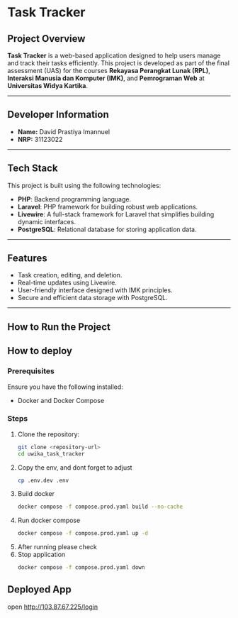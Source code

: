 # Task Tracker

## Project Overview
**Task Tracker** is a web-based application designed to help users manage and track their tasks efficiently. This project is developed as part of the final assessment (UAS) for the courses **Rekayasa Perangkat Lunak (RPL)**, **Interaksi Manusia dan Komputer (IMK)**, and **Pemrograman Web** at **Universitas Widya Kartika**.

---

## Developer Information
- **Name:** David Prastiya Imannuel  
- **NRP:** 31123022  

---

## Tech Stack
This project is built using the following technologies:
- **PHP**: Backend programming language.
- **Laravel**: PHP framework for building robust web applications.
- **Livewire**: A full-stack framework for Laravel that simplifies building dynamic interfaces.
- **PostgreSQL**: Relational database for storing application data.

---

## Features
- Task creation, editing, and deletion.
- Real-time updates using Livewire.
- User-friendly interface designed with IMK principles.
- Secure and efficient data storage with PostgreSQL.

---

## How to Run the Project
<!-- ### Prerequisites
Ensure you have the following installed:
- Docker and Docker Compose

### Steps
1. Clone the repository:
    ```bash
    git clone <repository-url>
    cd uwika_task_tracker
    ```
2. Copy the env
    ```bash
    cp .env.dev .env
    ```
3. install depdencies
    ```bash
    composer install
    docker-compose -f compose.dev.yaml exec php-fpm composer install
    ```
4. build vite
    ```bash
    docker compose -f compose.prod.yaml exec uwika-task-tracker-php-fpm-production npm build
    ```
5. run app via docker compose
    ```bash
    docker compose -f compose.dev.yaml up --build -d
    ```
6. database migrate
    ```bash
    docker-compose -f compose.dev.yaml exec php-fpm php artisan migrate
    ```
7. open http://127.0.0.1:8080/ in web browser -->
  
## How to deploy
### Prerequisites
Ensure you have the following installed:
- Docker and Docker Compose

### Steps
1. Clone the repository:
    ```bash
    git clone <repository-url>
    cd uwika_task_tracker
    ```
2. Copy the env, and dont forget to adjust
    ```bash
    cp .env.dev .env
    ```
3. Build docker
    ```bash
    docker compose -f compose.prod.yaml build --no-cache
    ```
4. Run docker compose
    ```bash
    docker compose -f compose.prod.yaml up -d
    ```
5. After running please check
6. Stop application
    ```bash
    docker compose -f compose.prod.yaml down
    ```

## Deployed App
open http://103.87.67.225/login